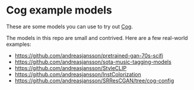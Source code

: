 # Cog example models

These are some models you can use to try out [Cog](https://github.com/replicate/cog).

The models in this repo are small and contrived. Here are a few real-world examples:
* https://github.com/andreasjansson/pretrained-gan-70s-scifi
* https://github.com/andreasjansson/sota-music-tagging-models
* https://github.com/andreasjansson/StyleCLIP
* https://github.com/andreasjansson/InstColorization
* https://github.com/andreasjansson/SRResCGAN/tree/cog-config
